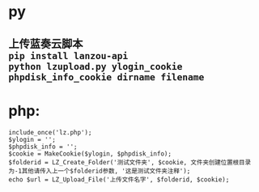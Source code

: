 # py

上传蓝奏云脚本  
`pip install lanzou-api`  
`python lzupload.py ylogin_cookie phpdisk_info_cookie dirname filename`  
---------------------------------------------------------------------------
# php:  
`include_once('lz.php');`  
`$ylogin = '';`  
`$phpdisk_info = '';`  
`$cookie = MakeCookie($ylogin, $phpdisk_info);`  
`$folderid = LZ_Create_Folder('测试文件夹', $cookie, 文件夹创建位置根目录为-1其他请传入上一个$folderid参数, '这是测试文件夹注释');`  
`echo $url = LZ_Upload_File('上传文件名字', $folderid, $cookie);`  
